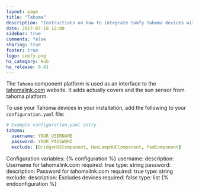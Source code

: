 ```yaml
---
layout: page
title: "Tahoma"
description: "Instructions on how to integrate Somfy Tahoma devices with Home Assistant."
date: 2017-07-18 12:00
sidebar: true
comments: false
sharing: true
footer: true
logo: somfy.png
ha_category: Hub
ha_release: 0.41
---
```



The `Tahoma` component platform is used as an interface to the [tahomalink.com](https://www.tahomalink.com) website. It adds actually covers and the sun sensor from tahoma platform.

To use your Tahoma devices in your installation, add the following to your `configuration.yaml` file:

```yaml
# Example configuration.yaml entry
tahoma:
  username: YOUR_USERNAME
  password: YOUR_PASSWORD
  exclude: [BridgeHUEComponent, HueLampHUEComponent, PodComponent]
```

Configuration variables:
{% configuration %}
username:
  description: Username for tahomalink.com
  required: true
  type: string
password:
  description: Password for tahomalink.com
  required: true
  type: string
exclude:
  description: Excludes devices
  required: false
  type: list
{% endconfiguration %}